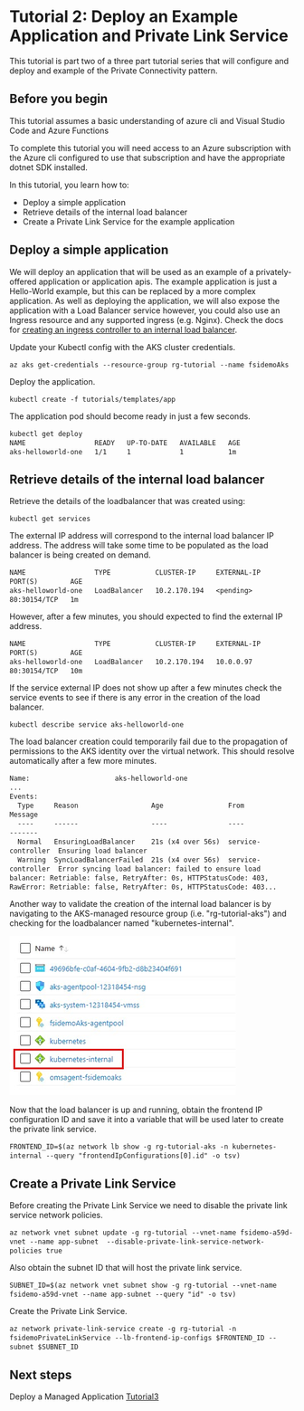 # Tutorial 2: Deploy an Example Application and Private Link Service

This tutorial is part two of a three part tutorial series that will configure and deploy and example of the Private Connectivity pattern.


## Before you begin

This tutorial assumes a basic understanding of azure cli and Visual Studio Code and Azure Functions

To complete this tutorial you will need access to an Azure subscription with the Azure cli configured to use that subscription and have the appropriate dotnet SDK installed.

In this tutorial, you learn how to:

* Deploy a simple application
* Retrieve details of the internal load balancer
* Create a Private Link Service for the example application

## Deploy a simple application

We will deploy an application that will be used as an example of a privately-offered application or application apis. The example application is just a Hello-World example, but this can be replaced by a more complex application. As well as deploying the application, we will also expose the application with a Load Balancer service however, you could also use an Ingress resource and any supported ingress (e.g. Nginx). Check the docs for [creating an ingress controller to an internal load balancer](https://docs.microsoft.com/en-us/azure/aks/ingress-internal-ip).

Update your Kubectl config with the AKS cluster credentials.

```
az aks get-credentials --resource-group rg-tutorial --name fsidemoAks
```

Deploy the application.

```
kubectl create -f tutorials/templates/app
```

The application pod should become ready in just a few seconds.

```
kubectl get deploy
NAME                 READY   UP-TO-DATE   AVAILABLE   AGE
aks-helloworld-one   1/1     1            1           1m
```

## Retrieve details of the internal load balancer

Retrieve the details of the loadbalancer that was created using:

```
kubectl get services
```

The external IP address will correspond to the internal load balancer IP address. The address will take some time to be populated as the load balancer is being created on demand.

```
NAME                 TYPE           CLUSTER-IP     EXTERNAL-IP   PORT(S)        AGE
aks-helloworld-one   LoadBalancer   10.2.170.194   <pending>     80:30154/TCP   1m

```

However, after a few minutes, you should expected to find the external IP address.

```
NAME                 TYPE           CLUSTER-IP     EXTERNAL-IP   PORT(S)        AGE
aks-helloworld-one   LoadBalancer   10.2.170.194   10.0.0.97     80:30154/TCP   10m

```

If the service external IP does not show up after a few minutes check the service events to see if there is any error in the creation of the load balancer.

```
kubectl describe service aks-helloworld-one
```

The load balancer creation could temporarily fail due to the propagation of permissions to the AKS identity over the virtual network. This should resolve automatically after a few more minutes.

```
Name:                     aks-helloworld-one
...
Events:
  Type     Reason                  Age                From                Message
  ----     ------                  ----               ----                -------
  Normal   EnsuringLoadBalancer    21s (x4 over 56s)  service-controller  Ensuring load balancer
  Warning  SyncLoadBalancerFailed  21s (x4 over 56s)  service-controller  Error syncing load balancer: failed to ensure load balancer: Retriable: false, RetryAfter: 0s, HTTPStatusCode: 403, RawError: Retriable: false, RetryAfter: 0s, HTTPStatusCode: 403...
```

Another way to validate the creation of the internal load balancer is by navigating to the AKS-managed resource group (i.e. "rg-tutorial-aks") and checking for the loadbalancer named "kubernetes-internal".

![](../../images/internal_lb.jpg)

Now that the load balancer is up and running, obtain the frontend IP configuration ID and save it into a variable that will be used later to create the private link service.

```
FRONTEND_ID=$(az network lb show -g rg-tutorial-aks -n kubernetes-internal --query "frontendIpConfigurations[0].id" -o tsv)
```

## Create a Private Link Service

Before creating the Private Link Service we need to disable the private link service network policies.

```
az network vnet subnet update -g rg-tutorial --vnet-name fsidemo-a59d-vnet --name app-subnet  --disable-private-link-service-network-policies true
```

Also obtain the subnet ID that will host the private link service.

```
SUBNET_ID=$(az network vnet subnet show -g rg-tutorial --vnet-name fsidemo-a59d-vnet --name app-subnet --query "id" -o tsv)
```

Create the Private Link Service.

```
az network private-link-service create -g rg-tutorial -n fsidemoPrivateLinkService --lb-frontend-ip-configs $FRONTEND_ID --subnet $SUBNET_ID
```

## Next steps

Deploy a Managed Application [Tutorial3](./tutorial3.md)